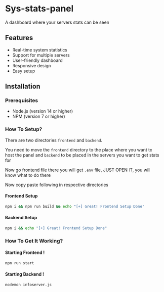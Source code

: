 # Sys-stats-panel
A dashboard where your servers stats can be seen 
## Features

- Real-time system statistics
- Support for multiple servers
- User-friendly dashboard
- Responsive design
- Easy setup

## Installation

### Prerequisites

- Node.js (version 14 or higher)
- NPM (version 7 or higher)


### How To Setup?
There are two directories `frontend` and `backend`. 

You need to move the `frontend` directory to the place  where you want to host the panel and `backend` to be placed in the servers you want to get stats for

Now go frontend file there you will get `.env` file, JUST OPEN IT, you will know what to do there

Now copy paste following in respective directories

#### Frontend Setup
```bash
npm i && npm run build && echo "[+] Great! Frontend Setup Done"
```
#### Backend Setup
```bash
npm i && echo "[+] Great! Frontend Setup Done"
```
### How To Get It Working?
#### Starting Frontend !
```bash
npm run start
```
#### Starting Backend !
```bash
nodemon infoserver.js
```
